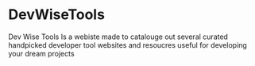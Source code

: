 # DevWiseTools
Dev Wise Tools Is a webiste made to catalouge out several curated handpicked developer tool websites and resoucres useful for developing your dream projects
